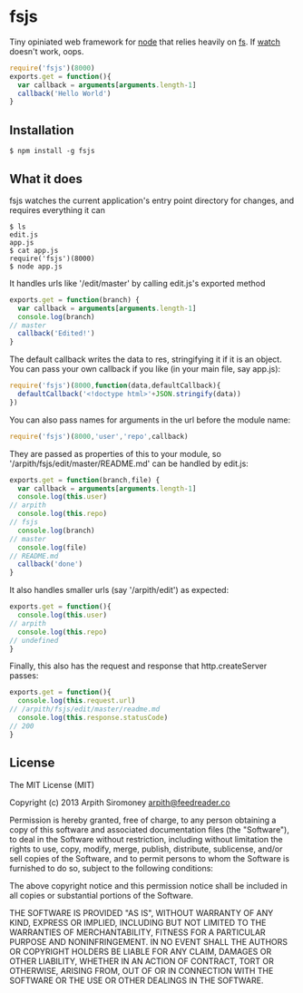 fsjs
====

Tiny opiniated web framework for [node](http://nodejs.org) that relies heavily on [fs](http://nodejs.org/api/fs.html). If [watch](http://nodejs.org/api/fs.html#fs_fs_watch_filename_options_listener) doesn't work, oops.

```js
require('fsjs')(8000)
exports.get = function(){
  var callback = arguments[arguments.length-1]
  callback('Hello World')
}
```

## Installation
    $ npm install -g fsjs

## What it does
fsjs watches the current application's entry point directory for changes, and requires everything it can
```
$ ls
edit.js
app.js
$ cat app.js
require('fsjs')(8000)
$ node app.js
```
It handles urls like '/edit/master' by calling edit.js's exported method
```js
exports.get = function(branch) {   
  var callback = arguments[arguments.length-1]
  console.log(branch)
// master
  callback('Edited!')
}
```
The default callback writes the data to res, stringifying it if it is an object. You can pass your own callback if you like (in your main file, say app.js):
```js
require('fsjs')(8000,function(data,defaultCallback){
  defaultCallback('<!doctype html>'+JSON.stringify(data))
})
```
You can also pass names for arguments in the url before the module name:
```js
require('fsjs')(8000,'user','repo',callback)
```
They are passed as properties of this to your module, so '/arpith/fsjs/edit/master/README.md' can be handled by edit.js:
```js
exports.get = function(branch,file) {
  var callback = arguments[arguments.length-1]
  console.log(this.user)
// arpith
  console.log(this.repo)
// fsjs
  console.log(branch)
// master
  console.log(file)
// README.md
  callback('done')
}
```
It also handles smaller urls (say '/arpith/edit') as expected:
```js
exports.get = function(){
  console.log(this.user)
// arpith
  console.log(this.repo)
// undefined
}
```
Finally, this also has the request and response that http.createServer passes:
```js
exports.get = function(){
  console.log(this.request.url)
// /arpith/fsjs/edit/master/readme.md
  console.log(this.response.statusCode)
// 200
}
```
## License
The MIT License (MIT)

Copyright (c) 2013 Arpith Siromoney <arpith@feedreader.co>

Permission is hereby granted, free of charge, to any person obtaining a copy
of this software and associated documentation files (the "Software"), to deal
in the Software without restriction, including without limitation the rights
to use, copy, modify, merge, publish, distribute, sublicense, and/or sell
copies of the Software, and to permit persons to whom the Software is
furnished to do so, subject to the following conditions:

The above copyright notice and this permission notice shall be included in
all copies or substantial portions of the Software.

THE SOFTWARE IS PROVIDED "AS IS", WITHOUT WARRANTY OF ANY KIND, EXPRESS OR
IMPLIED, INCLUDING BUT NOT LIMITED TO THE WARRANTIES OF MERCHANTABILITY,
FITNESS FOR A PARTICULAR PURPOSE AND NONINFRINGEMENT. IN NO EVENT SHALL THE
AUTHORS OR COPYRIGHT HOLDERS BE LIABLE FOR ANY CLAIM, DAMAGES OR OTHER
LIABILITY, WHETHER IN AN ACTION OF CONTRACT, TORT OR OTHERWISE, ARISING FROM,
OUT OF OR IN CONNECTION WITH THE SOFTWARE OR THE USE OR OTHER DEALINGS IN
THE SOFTWARE.
